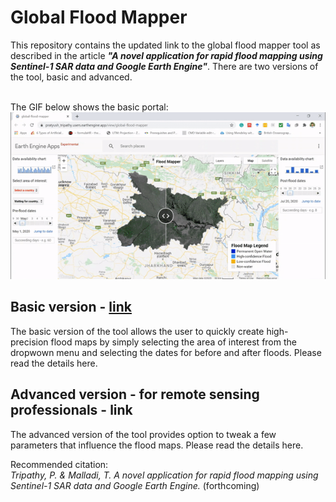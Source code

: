 <h1> Global Flood Mapper </h1>
This repository contains the updated link to the global flood mapper tool as described in the article <em><strong>"A novel application for rapid flood mapping using Sentinel-1 SAR data and Google Earth Engine"</strong></em>. There are two versions of the tool, basic and advanced.<br/>

<br/>The GIF below shows the basic portal: <br/>
![](/media/basicPortalGif.gif)

## Basic version - [link](https://pratyush_tripathy.users.earthengine.app/view/global-flood-mapper)<br/>
The basic version of the tool allows the user to quickly create high-precision flood maps by simply selecting the area of interest from the dropwown menu and selecting the dates for before and after floods. Please read the details here.<br/>

## Advanced version - for remote sensing professionals - link <br/>
The advanced version of the tool provides option to tweak a few parameters that influence the flood maps. Please read the details here.

Recommended citation:<br/>
<em> Tripathy, P. & Malladi, T. A novel application for rapid flood mapping using Sentinel-1 SAR data and Google Earth Engine. </em> (forthcoming)
